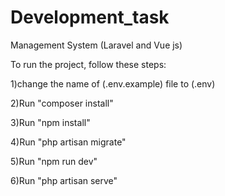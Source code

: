 # Development_task
Management System
(Laravel and Vue js)

To run the project, follow these steps:

1)change the name of (.env.example) file to (.env)

2)Run "composer install"

3)Run "npm install"

4)Run "php artisan migrate"

5)Run "npm run dev"

6)Run "php artisan serve"
